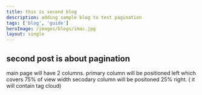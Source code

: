 ```yaml
---
title: this is second blog
description: adding sample blog to test pagination
tags: ['blog', 'guide']
heroImage: /images/blogs/imac.jpg
layout: single
---
```


## second post is about pagination

main page will have 2 columns.
primary column will be positioned left which covers 75% of view width
secodary column will be positoned 25% right. ( it will contain tag cloud)